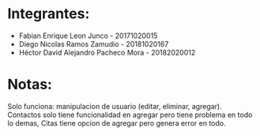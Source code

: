 # Integrantes:

* Fabian Enrique Leon Junco - 20171020015
* Diego Nicolas Ramos Zamudio - 20181020167
* Héctor David Alejandro Pacheco Mora - 20182020012

# Notas:
Solo funciona: manipulacion de usuario (editar, eliminar, agregar). Contactos solo tiene funcionalidad en agregar pero tiene problema en todo lo demas, Citas tiene opcion de agregar pero genera error en todo.